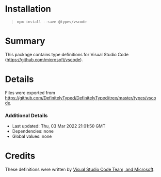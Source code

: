 # Installation
> `npm install --save @types/vscode`

# Summary
This package contains type definitions for Visual Studio Code (https://github.com/microsoft/vscode).

# Details
Files were exported from https://github.com/DefinitelyTyped/DefinitelyTyped/tree/master/types/vscode.

### Additional Details
 * Last updated: Thu, 03 Mar 2022 21:01:50 GMT
 * Dependencies: none
 * Global values: none

# Credits
These definitions were written by [Visual Studio Code Team, and Microsoft](https://github.com/microsoft).
